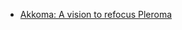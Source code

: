 - [Akkoma: A vision to refocus Pleroma](https://coffee-and-dreams.uk/development/2022/06/24/akkoma.html)